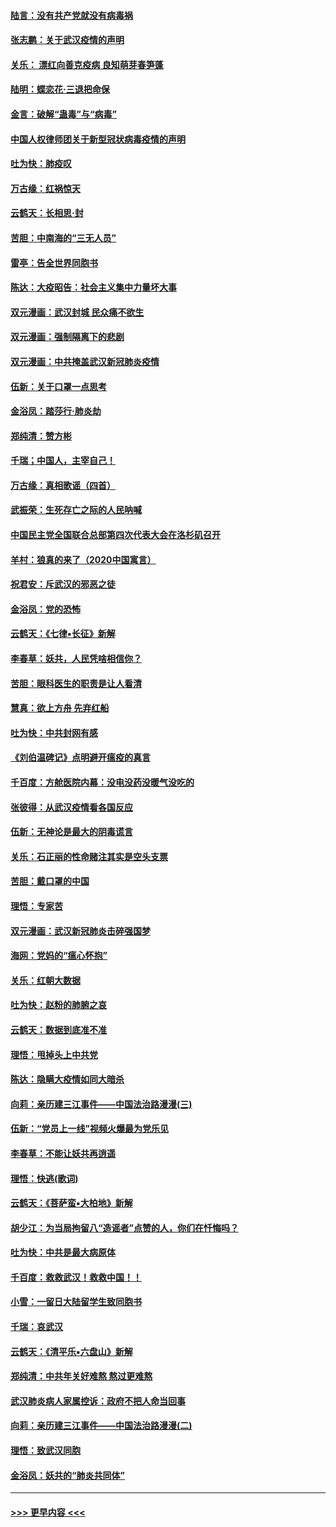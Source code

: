 #### [陆言：没有共产党就没有病毒祸](../pages/nsc993/n11868232.md?t=02141755) 
#### [张志鹏：关于武汉疫情的声明](../pages/nsc993/n11867182.md?t=02141755) 
#### [关乐： 漂红向善克疫病 良知萌芽春笋蓬](../pages/nsc993/n11865710.md?t=02141755) 
#### [陆明：蝶恋花‧三退把命保](../pages/nsc993/n11865673.md?t=02141755) 
#### [金言：破解“蛊毒”与“病毒”](../pages/nsc993/n11864103.md?t=02141755) 
#### [中国人权律师团关于新型冠状病毒疫情的声明](../pages/nsc993/n11864249.md?t=02141755) 
#### [吐为快：肺疫叹](../pages/nsc993/n11864027.md?t=02141755) 
#### [万古缘：红祸惊天](../pages/nsc993/n11864079.md?t=02141755) 
#### [云鹤天：长相思‧封](../pages/nsc993/n11864006.md?t=02141755) 
#### [苦胆：中南海的“三无人员”](../pages/nsc993/n11862997.md?t=02141755) 
#### [雷亭：告全世界同胞书](../pages/nsc993/n11862572.md?t=02141755) 
#### [陈达：大疫昭告：社会主义集中力量坏大事](../pages/nsc993/n11859419.md?t=02141755) 
#### [双元漫画：武汉封城 民众痛不欲生](../pages/nsc993/n11859287.md?t=02141755) 
#### [双元漫画：强制隔离下的悲剧](../pages/nsc993/n11859244.md?t=02141755) 
#### [双元漫画：中共掩盖武汉新冠肺炎疫情](../pages/nsc993/n11858249.md?t=02141755) 
#### [伍新：关于口罩一点思考](../pages/nsc993/n11859195.md?t=02141755) 
#### [金浴凤：踏莎行‧肺炎劫](../pages/nsc993/n11858227.md?t=02141755) 
#### [郑纯清：赞方彬](../pages/nsc993/n11856803.md?t=02141755) 
#### [千瑞；中国人，主宰自己！](../pages/nsc993/n11856793.md?t=02141755) 
#### [万古缘：真相歌谣（四首）](../pages/nsc993/n11856263.md?t=02141755) 
#### [武振荣：生死存亡之际的人民呐喊](../pages/nsc993/n11856256.md?t=02141755) 
#### [中国民主党全国联合总部第四次代表大会在洛杉矶召开](../pages/nsc993/n11856344.md?t=02141755) 
#### [羊村：狼真的来了（2020中国寓言）](../pages/nsc993/n11856229.md?t=02141755) 
#### [祝君安：斥武汉的邪恶之徒](../pages/nsc993/n11855861.md?t=02141755) 
#### [金浴凤：党的恐怖](../pages/nsc993/n11855849.md?t=02141755) 
#### [云鹤天：《七律▪长征》新解](../pages/nsc993/n11855479.md?t=02141755) 
#### [李春草：妖共，人民凭啥相信你？](../pages/nsc993/n11855196.md?t=02141755) 
#### [苦胆：眼科医生的职责是让人看清](../pages/nsc993/n11853840.md?t=02141755) 
#### [慧真：欲上方舟 先弃红船](../pages/nsc993/n11853483.md?t=02141755) 
#### [吐为快：中共封网有感](../pages/nsc993/n11852575.md?t=02141755) 
#### [《刘伯温碑记》点明避开瘟疫的真言](../pages/nsc993/n11852128.md?t=02141755) 
#### [千百度：方舱医院内幕：没电没药没暖气没吃的](../pages/nsc993/n11850211.md?t=02141755) 
#### [张彼得：从武汉疫情看各国反应](../pages/nsc993/n11850102.md?t=02141755) 
#### [伍新：无神论是最大的阴毒谎言](../pages/nsc993/n11846129.md?t=02141755) 
#### [关乐：石正丽的性命赌注其实是空头支票](../pages/nsc993/n11846109.md?t=02141755) 
#### [苦胆：戴口罩的中国](../pages/nsc993/n11845576.md?t=02141755) 
#### [理悟：专家苦](../pages/nsc993/n11845564.md?t=02141755) 
#### [双元漫画：武汉新冠肺炎击碎强国梦](../pages/nsc993/n11843320.md?t=02141755) 
#### [海网：党妈的“瘟心怀抱”](../pages/nsc993/n11840740.md?t=02141755) 
#### [关乐：红朝大数据](../pages/nsc993/n11840675.md?t=02141755) 
#### [吐为快：赵粉的肺腑之哀](../pages/nsc993/n11840618.md?t=02141755) 
#### [云鹤天：数据到底准不准](../pages/nsc993/n11840325.md?t=02141755) 
#### [理悟：甩掉头上中共党](../pages/nsc993/n11838826.md?t=02141755) 
#### [陈达：隐瞒大疫情如同大暗杀](../pages/nsc993/n11838771.md?t=02141755) 
#### [向莉：亲历建三江事件——中国法治路漫漫(三)](../pages/nsc993/n11831825.md?t=02141755) 
#### [伍新：“党员上一线”视频火爆最为党乐见](../pages/nsc993/n11838200.md?t=02141755) 
#### [李春草：不能让妖共再逍遥](../pages/nsc993/n11838102.md?t=02141755) 
#### [理悟：快逃(歌词)](../pages/nsc993/n11838083.md?t=02141755) 
#### [云鹤天：《菩萨蛮▪大柏地》新解](../pages/nsc993/n11838059.md?t=02141755) 
#### [胡少江：为当局拘留八“造谣者”点赞的人，你们在忏悔吗？](../pages/nsc993/n11836801.md?t=02141755) 
#### [吐为快：中共是最大病原体](../pages/nsc993/n11836748.md?t=02141755) 
#### [千百度：救救武汉！救救中国！！](../pages/nsc993/n11836145.md?t=02141755) 
#### [小雪：一留日大陆留学生致同胞书](../pages/nsc993/n11834624.md?t=02141755) 
#### [千瑞：哀武汉](../pages/nsc993/n11833647.md?t=02141755) 
#### [云鹤天：《清平乐▪六盘山》新解](../pages/nsc993/n11833611.md?t=02141755) 
#### [郑纯清：中共年关好难熬 熬过更难熬](../pages/nsc993/n11833489.md?t=02141755) 
#### [武汉肺炎病人家属控诉：政府不把人命当回事](../pages/nsc993/n11833205.md?t=02141755) 
#### [向莉：亲历建三江事件——中国法治路漫漫(二)](../pages/nsc993/n11829102.md?t=02141755) 
#### [理悟：致武汉同胞](../pages/nsc993/n11831522.md?t=02141755) 
#### [金浴凤：妖共的“肺炎共同体”](../pages/nsc993/n11829448.md?t=02141755) 

----
#### [ >>> 更早内容 <<< ](../indexes/nsc993-earlier.md)
